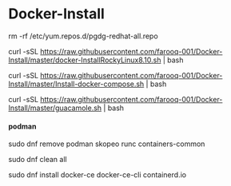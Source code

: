 # Docker-Install

rm  -rf  /etc/yum.repos.d/pgdg-redhat-all.repo

curl -sSL https://raw.githubusercontent.com/farooq-001/Docker-Install/master/docker-InstallRockyLinux8.10.sh | bash

curl -sSL https://raw.githubusercontent.com/farooq-001/Docker-Install/master/Install-docker-compose.sh | bash

curl -sSL https://raw.githubusercontent.com/farooq-001/Docker-Install/master/guacamole.sh | bash



#### podman ####
sudo dnf remove podman skopeo runc containers-common

sudo dnf clean all

sudo dnf install docker-ce docker-ce-cli containerd.io
